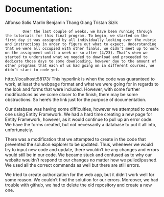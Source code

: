 # Documentation:
 
Alfonso Solis
Marlin Benjamin
Thang Giang
Tristan Sizik
 
            Over the last couple of weeks, we have been running through the tutorials for this final program. To begin, we started on the first day it was assigned by all individually looking over the rubric and instructions in order to figure out what to expect. Understanding that we were all occupied with other finals, we didn’t meet up to work on the assignment until a week or so after (4/23). That’s when we started to understand what we needed to download and proceeded to dedicate those days to some downloading, however due to the amount of other programs that each of us had going on in different courses, we didn’t start to code yet.
 
http://localhost:58173/
            This hyperlink is when the code was guaranteed to work, at least the webpage format and what we were going for in regards to the look and forms that were included. However, with some further modifications as we come closer to the finish, there may be some obstructions. So here’s the link just for the purpose of documentation.
            
Our database was having some difficulties, however we attempted to create one using Entity Framework. We had a hard time creating a new page for Entity Framework, however, as it would continue to pull up an error code. We have the forms created, but not necessarily a database to put it all into, unfortunately.
            
There was a modification that we attempted to create in the code that prevented the solution explorer to be updated. Thus, whenever we would try to input new code and update, there wouldn’t be any changes and errors would still be in our code. We became stuck and confused as to why our website wouldn’t respond to our changes no matter how we pulled/pushed. We used all the correct commands as well but there are still errors.

We tried to create authorization for the web app, but it didn’t work well for some reason. We couldn’t find the solution for our errors. Moreover, we had trouble with github, we had to  delete the old repository and create a new one. 
